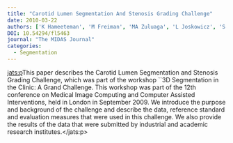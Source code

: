 ```yaml
---
title: "Carotid Lumen Segmentation And Stenosis Grading Challenge"
date: 2010-03-22
authors: ['K Hameeteman', 'M Freiman', 'MA Zuluaga', 'L Joskowicz', 'S Rozie', 'MJ Van Gils', 'L Van den Borne', 'J Sosna', 'P Berman', 'N Cohen', 'P Douek', 'I Sanchez', 'M Aissat', 'A Van der Lugt', 'GP Krestin', 'WJ Niessen', 'T Van Walsum']
DOI: 10.54294/fl5463
journal: "The MIDAS Journal"
categories: 
  - Segmentation
---
```

<jats:p>This paper describes the Carotid Lumen Segmentation and Stenosis Grading Challenge, which was part of the workshop ``3D Segmentation in the Clinic: A Grand Challenge. This workshop was part of the 12th conference on Medical Image Computing and Computer Assisted Interventions, held in London in September 2009. We introduce the purpose and background of the challenge and describe the data, reference standard and evaluation measures that were used in this challenge. We also provide the results of the data that were submitted by industrial and academic research institutes.</jats:p>
            